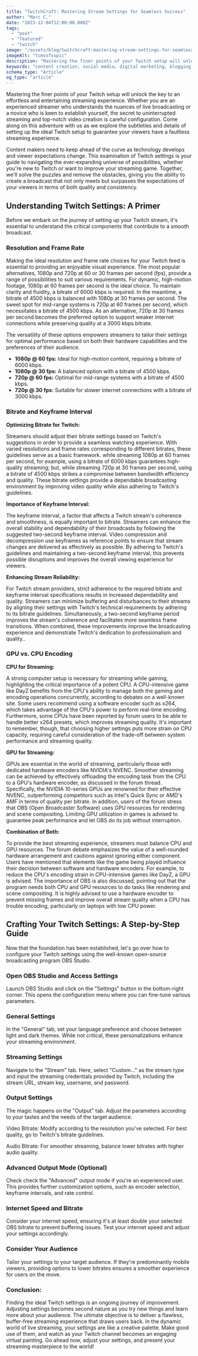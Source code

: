 ```yaml
---
title: "TwitchCraft: Mastering Stream Settings for Seamless Success"
author: "Marc C."
date: "2023-12-04T12:00:00.000Z"
tags:
  - "post"
  - "featured"
  - "twitch"
image: "/assets/blog/twitchcraft-mastering-stream-settings-for-seamless-success.png"
imageAlt: "tcmssfsspic"
description: "Mastering the finer points of your Twitch setup will unlock the key to an effortless and entertaining streaming experience"
keywords: "content creation, social media, digital marketing, blogging, SEO, content strategy, social media marketing, online marketing"
schema_type: "Article"
og_type: "article"
---
```

Mastering the finer points of your Twitch setup will unlock the key to an effortless and entertaining streaming experience. Whether you are an experienced streamer who understands the nuances of live broadcasting or a novice who is keen to establish yourself, the secret to uninterrupted streaming and top-notch video creation is careful configuration. Come along on this adventure with us as we explore the subtleties and details of setting up the ideal Twitch setup to guarantee your viewers have a faultless streaming experience.

Content makers need to keep ahead of the curve as technology develops and viewer expectations change. This examination of Twitch settings is your guide to navigating the ever-expanding universe of possibilities, whether you're new to Twitch or want to improve your streaming game. Together, we'll solve the puzzles and remove the obstacles, giving you the ability to create a broadcast that not only meets but surpasses the expectations of your viewers in terms of both quality and consistency.

## **Understanding Twitch Settings: A Primer**

Before we embark on the journey of setting up your Twitch stream, it's essential to understand the critical components that contribute to a smooth broadcast.

### **Resolution and Frame Rate**

Making the ideal resolution and frame rate choices for your Twitch feed is essential to providing an enjoyable visual experience. The most popular alternatives, 1080p and 720p at 60 or 30 frames per second (fps), provide a range of possibilities to suit various requirements. For dynamic, high-motion footage, 1080p at 60 frames per second is the ideal choice. To maintain clarity and fluidity, a bitrate of 6000 kbps is required. In the meantime, a bitrate of 4500 kbps is balanced with 1080p at 30 frames per second. The sweet spot for mid-range systems is 720p at 60 frames per second, which necessitates a bitrate of 4500 kbps. As an alternative, 720p at 30 frames per second becomes the preferred option to support weaker internet connections while preserving quality at a 3000 kbps bitrate.  

The versatility of these options empowers streamers to tailor their settings for optimal performance based on both their hardware capabilities and the preferences of their audience.

* **1080p @ 60 fps:** Ideal for high-motion content, requiring a bitrate of 6000 kbps.
* **1080p @ 30 fps:** A balanced option with a bitrate of 4500 kbps.
* **720p @ 60 fps:** Optimal for mid-range systems with a bitrate of 4500 kbps.
* **720p @ 30 fps:** Suitable for slower internet connections with a bitrate of 3000 kbps.

### **Bitrate and Keyframe Interval**

**Optimizing Bitrate for Twitch:**

Streamers should adjust their bitrate settings based on Twitch's suggestions in order to provide a seamless watching experience. With varied resolutions and frame rates corresponding to different bitrates, these guidelines serve as a basic framework. while streaming 1080p at 60 frames per second, for example, using a bitrate of 6000 kbps guarantees high-quality streaming; but, while streaming 720p at 30 frames per second, using a bitrate of 4500 kbps strikes a compromise between bandwidth efficiency and quality. These bitrate settings provide a dependable broadcasting environment by improving video quality while also adhering to Twitch's guidelines.



**Importance of Keyframe Interval:**

The keyframe interval, a factor that affects a Twitch stream's coherence and smoothness, is equally important to bitrate. Streamers can enhance the overall stability and dependability of their broadcasts by following the suggested two-second keyframe interval. Video compression and decompression use keyframes as reference points to ensure that stream changes are delivered as effectively as possible. By adhering to Twitch's guidelines and maintaining a two-second keyframe interval, this prevents possible disruptions and improves the overall viewing experience for viewers.



**Enhancing Stream Reliability:**

For Twitch stream providers, strict adherence to the required bitrate and keyframe interval specifications results in increased dependability and quality. Streamers can minimize buffering and disturbances to their streams by aligning their settings with Twitch's technical requirements by adhering to its bitrate guidelines. Simultaneously, a two-second keyframe period improves the stream's coherence and facilitates more seamless frame transitions. When combined, these improvements improve the broadcasting experience and demonstrate Twitch's dedication to professionalism and quality..

### **GPU vs. CPU Encoding**

**CPU for Streaming:**

A strong computer setup is necessary for streaming while gaming, highlighting the critical importance of a potent CPU. A CPU-intensive game like DayZ benefits from the CPU's ability to manage both the gaming and encoding operations concurrently, according to debates on a well-known site. Some users recommend using a software encoder such as x264, which takes advantage of the CPU's power to perform real-time encoding. Furthermore, some CPUs have been reported by forum users to be able to handle better x264 presets, which improves streaming quality. It's important to remember, though, that choosing higher settings puts more strain on CPU capacity, requiring careful consideration of the trade-off between system performance and streaming quality.

**GPU for Streaming:**

GPUs are essential in the world of streaming, particularly those with dedicated hardware encoders like NVIDIA's NVENC. Smoother streaming can be achieved by effectively offloading the encoding task from the CPU to a GPU's hardware encoder, as discussed in the forum thread. Specifically, the NVIDIA 10-series GPUs are renowned for their effective NVENC, outperforming competitors such as Intel's Quick Sync or AMD's AMF in terms of quality per bitrate. In addition, users of the forum stress that OBS (Open Broadcaster Software) uses GPU resources for rendering and scene compositing. Limiting GPU utilization in games is advised to guarantee peak performance and let OBS do its job without interruption.

**Combination of Both:**

To provide the best streaming experience, streamers must balance CPU and GPU resources. The forum debate emphasizes the value of a well-rounded hardware arrangement and cautions against ignoring either component. Users have mentioned that elements like the game being played influence their decision between software and hardware encoders. For example, to reduce the CPU's encoding strain in CPU-intensive games like DayZ, a GPU is advised. The importance of OBS is also discussed, pointing out that the program needs both CPU and GPU resources to do tasks like rendering and scene compositing. It is highly advised to use a hardware encoder to prevent missing frames and improve overall stream quality when a CPU has trouble encoding, particularly on laptops with low CPU power.

## **Crafting Your Twitch Settings: A Step-by-Step Guide**

Now that the foundation has been established, let's go over how to configure your Twitch settings using the well-known open-source broadcasting program OBS Studio.

### **Open OBS Studio and Access Settings**

Launch OBS Studio and click on the "Settings" button in the bottom-right corner. This opens the configuration menu where you can fine-tune various parameters.

### **General Settings**

In the "General" tab, set your language preference and choose between light and dark themes. While not critical, these personalizations enhance your streaming environment.

### **Streaming Settings**

Navigate to the "Stream" tab. Here, select "Custom..." as the stream type and input the streaming credentials provided by Twitch, including the stream URL, stream key, username, and password.

### **Output Settings**

The magic happens on the "Output" tab. Adjust the parameters according to your tastes and the needs of the target audience.

Video Bitrate: Modify according to the resolution you've selected. For best quality, go to Twitch's bitrate guidelines.

Audio Bitrate: For smoother streaming, balance lower bitrates with higher audio quality.

### **Advanced Output Mode (Optional)**

Check check the "Advanced" output mode if you're an experienced user. This provides further customization options, such as encoder selection, keyframe intervals, and rate control.

### **Internet Speed and Bitrate**

Consider your internet speed, ensuring it's at least double your selected OBS bitrate to prevent buffering issues. Test your internet speed and adjust your settings accordingly.

### **Consider Your Audience**

Tailor your settings to your target audience. If they're predominantly mobile viewers, providing options to lower bitrates ensures a smoother experience for users on the move.

### **Conclusion:**

Finding the ideal Twitch settings is an ongoing journey of improvement. Adjusting settings becomes second nature as you try new things and learn more about your audience. The ultimate objective is to deliver a flawless, buffer-free streaming experience that draws users back. In the dynamic world of live streaming, your settings are like a creative palette. Make good use of them, and watch as your Twitch channel becomes an engaging virtual painting. Go ahead now, adjust your settings, and present your streaming masterpiece to the world!

